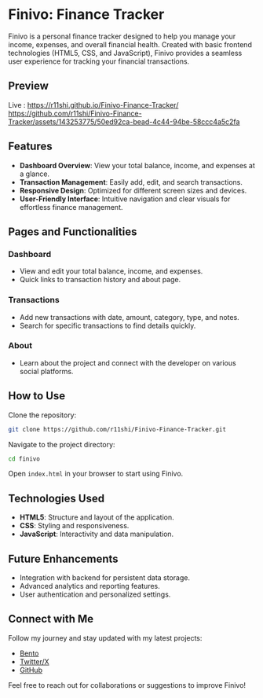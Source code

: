 # Finivo: Finance Tracker

Finivo is a personal finance tracker designed to help you manage your income, expenses, and overall financial health. Created with basic frontend technologies (HTML5, CSS, and JavaScript), Finivo provides a seamless user experience for tracking your financial transactions.

## Preview 
Live : https://r11shi.github.io/Finivo-Finance-Tracker/
https://github.com/r11shi/Finivo-Finance-Tracker/assets/143253775/50ed92ca-bead-4c44-94be-58ccc4a5c2fa

## Features

- **Dashboard Overview**: View your total balance, income, and expenses at a glance.
- **Transaction Management**: Easily add, edit, and search transactions.
- **Responsive Design**: Optimized for different screen sizes and devices.
- **User-Friendly Interface**: Intuitive navigation and clear visuals for effortless finance management.

## Pages and Functionalities

### Dashboard

- View and edit your total balance, income, and expenses.
- Quick links to transaction history and about page.

### Transactions

- Add new transactions with date, amount, category, type, and notes.
- Search for specific transactions to find details quickly.

### About

- Learn about the project and connect with the developer on various social platforms.

## How to Use

Clone the repository:

```bash
git clone https://github.com/r11shi/Finivo-Finance-Tracker.git
```

Navigate to the project directory:

```bash
cd finivo
```

Open `index.html` in your browser to start using Finivo.

## Technologies Used

- **HTML5**: Structure and layout of the application.
- **CSS**: Styling and responsiveness.
- **JavaScript**: Interactivity and data manipulation.

## Future Enhancements

- Integration with backend for persistent data storage.
- Advanced analytics and reporting features.
- User authentication and personalized settings.

## Connect with Me

Follow my journey and stay updated with my latest projects:

- [Bento](https://bento.me/r11shi)
- [Twitter/X](https://x.com/r11shidev)
- [GitHub](https://github.com/r11shi)

Feel free to reach out for collaborations or suggestions to improve Finivo!
